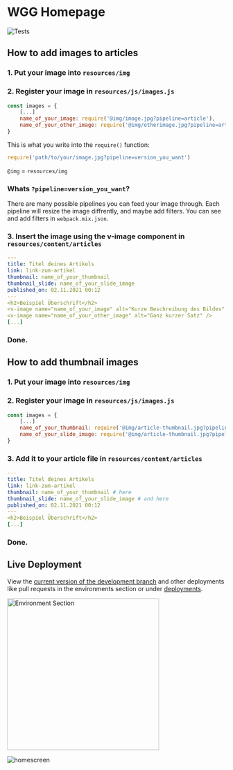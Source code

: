 # WGG Homepage

![Tests](https://github.com/Willibald-Gluck-Gymnasium/wgg-homepage/workflows/Tests/badge.svg)

## How to add images to articles

### 1. Put your image into `resources/img`

### 2. Register your image in `resources/js/images.js`

```js
const images = {
    [...]
    name_of_your_image: require('@img/image.jpg?pipeline=article'),
    name_of_your_other_image: require('@img/otherimage.jpg?pipeline=article')
}
```

This is what you write into the `require()` function:

```js
require('path/to/your/image.jpg?pipeline=version_you_want')
```

`@img` = `resources/img`

### Whats `?pipeline=version_you_want`?

There are many possible pipelines you can feed your image through. Each pipeline will resize the image diffrently, and maybe add filters. You can see and add filters in `webpack.mix.json`. 

### 3. Insert the image using the v-image component in `resources/content/articles`

```yml
---
title: Titel deines Artikels
link: link-zum-artikel
thumbnail: name_of_your_thumbnail
thumbnail_slide: name_of_your_slide_image
published_on: 02.11.2021 00:12
---
<h2>Beispiel Überschrift</h2>
<v-image name="name_of_your_image" alt="Kurze Beschreibung des Bildes" />
<v-image name="name_of_your_other_image" alt="Ganz kurzer Satz" />
[...]
```

### Done. 

## How to add thumbnail images

### 1. Put your image into `resources/img`

### 2. Register your image in `resources/js/images.js`

```js
const images = {
    [...]
    name_of_your_thumbnail: require('@img/article-thumbnail.jpg?pipeline=thumbnail'),
    name_of_your_slide_image: require('@img/article-thumbnail.jpg?pipeline=slide')
}
```

### 3. Add it to your article file in `resources/content/articles`

```yml
---
title: Titel deines Artikels
link: link-zum-artikel
thumbnail: name_of_your_thumbnail # here
thumbnail_slide: name_of_your_slide_image # and here
published_on: 02.11.2021 00:12
---
<h2>Beispiel Überschrift</h2>
[...]
```

### Done. 


## Live Deployment

View the [current version of the development branch](https://current-dev-version-rqm5kgi.alexanderhorner.com) and other deployments like pull requests in the environments section or under [deployments](https://github.com/Willibald-Gluck-Gymnasium/wgg-homepage/deployments).

<img src="https://i.postimg.cc/FH8HjyBZ/Screenshot-2021-11-13-at-16-32-51.png" alt="Environment Section" width="350"/>

![homescreen](https://github.com/Erdragh/Erdragh.github.io/raw/master/img/home.png)


